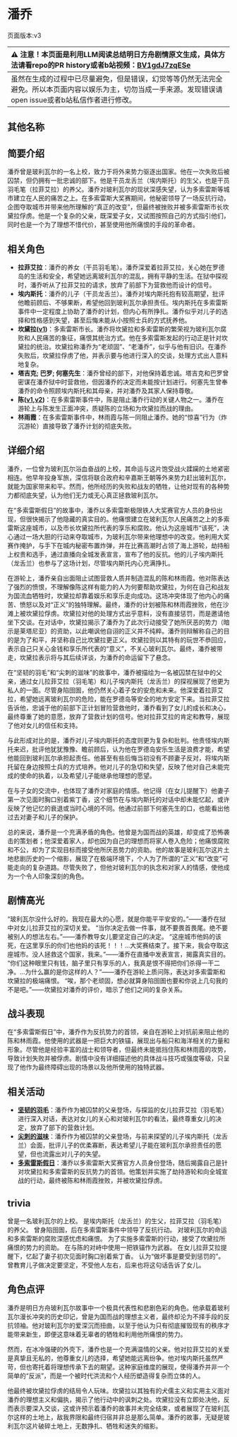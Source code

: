 # 潘乔
页面版本:v3
 

| :warning: 注意！本页面是利用LLM阅读总结明日方舟剧情原文生成，具体方法请看repo的PR history或者b站视频：[BV1gdJ7zqESe](https://www.bilibili.com/video/BV1gdJ7zqESe/)         |
|:----------------------------|
| 虽然在生成的过程中已尽量避免，但是错误，幻觉等等仍然无法完全避免。所以本页面内容以娱乐为主，切勿当成一手来源。发现错误请open issue或者b站私信作者进行修改。|



## 其他名称

## 简要介绍
潘乔曾是玻利瓦尔的一名上校，致力于将外来势力驱逐出国家。他在一次失败后被囚禁，但仍拥有一批忠诚的部下。他是干员龙舌兰（埃内斯托）的生父，也是干员羽毛笔（拉菲艾拉）的养父。潘乔对玻利瓦尔的现状深感失望，认为多索雷斯等城市建立在人民的痛苦之上。在多索雷斯大奖赛期间，他秘密领导了一场反抗行动，企图夺取城市并带来他所理解的“真正的改变”，但最终被挫败并被多索雷斯市长坎黛拉俘虏。他是一个复杂的父亲，既深爱子女，又试图按照自己的方式指引他们，同时也是一个为了理想不惜代价，甚至使用他所痛恨的手段的革命者。
## 相关角色
-   **拉菲艾拉**：潘乔的养女（干员羽毛笔）。潘乔深爱着拉菲艾拉，关心她在罗德岛的生活和安全，希望她远离玻利瓦尔的混乱，拥有平静的生活。在狱中探视时，潘乔听从了拉菲艾拉的请求，放弃了前部下为营救他而设计的信号。
-   **埃内斯托**：潘乔的儿子（干员龙舌兰）。潘乔对埃内斯托抱有较高期望，批评他瞻前顾后、不够果断，希望他回到玻利瓦尔承担责任。埃内斯托在多索雷斯事件中一定程度上协助了潘乔的计划，但内心有所挣扎。潘乔似乎对儿子的选择和性格感到失望，甚至后悔未能从小按照士兵的方式抚养他。
-   **坎黛拉([v1](../chars/extended_char_kan_dai_la.md))**：多索雷斯市长。潘乔将坎黛拉和多索雷斯的繁荣视为玻利瓦尔腐败和人民痛苦的象征，痛恨其统治方式。他在多索雷斯发起的行动正是针对坎黛拉的统治。坎黛拉称潘乔为“老顽固”、“老潘乔”，似乎与他有旧识。在潘乔失败后，坎黛拉俘虏了他，并表示要与他进行深入的交谈，处理方式出人意料地复杂。
-   **塔吉克; 巴罗; 何塞先生**：潘乔曾经的部下，对他保持着忠诚。塔吉克和巴罗曾密谋在潘乔狱中时营救他，但因潘乔的决定而未能按计划进行。何塞先生曾奉潘乔的命令照顾埃内斯托和其母亲，并对潘乔及其家人保持尊敬。
-   **陈([v1](../chars/char_010_chen.md),[v2](char_010_chen.md))**：在多索雷斯事件中，陈是阻止潘乔行动的关键人物之一。潘乔在游轮上与陈发生正面冲突，质疑陈的立场和为坎黛拉而战的理由。
-   **林雨霞**：在多索雷斯事件中，林雨霞与陈一同阻止潘乔。她的“惊喜”行为（炸沉游轮）直接导致了潘乔计划的彻底失败。
## 详细介绍
潘乔，一位曾为玻利瓦尔浴血奋战的上校，其命运与这片饱受战火蹂躏的土地紧密相连。他早年投身军旅，深信将联合政府和辛嘉斯王朝等外来势力赶出玻利瓦尔，就能为国家带来和平。然而，他所经历的失败和战友的牺牲，让他对现有的各种势力都彻底失望，认为他们无力或无心真正拯救玻利瓦尔。

在“多索雷斯假日”的故事中，潘乔以多索雷斯极限铁人大奖赛官方人员的身份出现，但很快揭示了他隐藏的真实目的。他痛恨建立在玻利瓦尔人民痛苦之上的多索雷斯这座城市，以及市长坎黛拉所代表的享乐和腐败。他认为这座城市“该死”，决心通过一场大胆的行动来夺取城市，为玻利瓦尔带来他理想中的改变。他利用大奖赛作掩护，与手下在城内秘密布置炸弹，并在比赛高潮时占领了海上游轮，劫持船上权贵和选手，通过直播向全城发表宣言，宣布了他的反抗。他的儿子埃内斯托（龙舌兰）也参与了这场计划，尽管埃内斯托内心充满挣扎。

在游轮上，潘乔亲自出面阻止试图营救人质并制造混乱的陈和林雨霞。他对陈表达了强烈的愤恨，不理解像陈这样有能力的人为何要帮助坎黛拉，为何在自己和战友为国流血牺牲时，坎黛拉却靠着娱乐和享乐走向成功。这场冲突体现了他内心的痛苦、愤怒以及对“正义”的独特理解。最终，潘乔的计划被陈和林雨霞挫败，他在沙滩上被坎黛拉俘虏。坎黛拉对他的处理方式出乎意料，没有直接惩罚，而是邀请他坐下交谈。在对话中，坎黛拉揭示了潘乔为了此次行动接受了她所厌恶的势力（暗示是莱塔尼亚）的资助，以此嘲讽他自诩的正义并不纯粹。潘乔则辩解称自己的目的是为了和平，并坚称自己比坎黛拉更正义。坎黛拉则以其特有的玩世不恭回应，表示自己只关心金钱和享乐所代表的“意义”，不关心玻利瓦尔。最终，潘乔被带走，坎黛拉表示将与其后续详谈，为潘乔的命运留下了悬念。

在“坚韧的羽毛”和“尖刺的滋味”的故事中，潘乔被描绘为一名被囚禁在狱中的父亲，通过女儿拉菲艾拉（羽毛笔）和儿子埃内斯托（龙舌兰）的探视展现了他更为私人的一面。尽管身陷囹圄，他仍然关心着子女的安危和未来。他深爱着拉菲艾拉，希望她远离玻利瓦尔的危险，能在罗德岛等安全的地方安定下来。当拉菲艾拉告诉他，忠诚于他的前部下正计划冒险营救他时，潘乔看到了女儿的成长和决心，最终尊重了她的意愿，放弃了营救计划的信号。他对拉菲艾拉的肯定和教导，展现了他对女儿的信任和支持。

与此形成对比的是，潘乔对儿子埃内斯托的态度则更为复杂和批判。他责怪埃内斯托来迟，批评他犹犹豫豫、瞻前顾后，认为他在罗德岛安乐生活是浪费才能，希望他能回到玻利瓦尔承担起责任。他甚至有些后悔当初没有不顾妻子反对，将埃内斯托留在身边按照士兵的方式培养。他对儿子的急切和失望，反映了他对自己未能完成的使命的执着，以及希望儿子能继承他理想的愿望。

在与子女的交流中，也体现了潘乔对家庭的情感。他记得（在女儿提醒下）他妻子第一次见面时胸口别着紫丁香，这个细节在与埃内斯托的对话中却未能忆起，或许反映了他记忆的衰退或当时心境的不同。他通过前部下何塞先生的口，也能看出他过去对妻子和儿子的保护。

总的来说，潘乔是一个充满矛盾的角色。他曾是为国而战的英雄，却变成了恐怖袭击的策划者；他深爱着家人，却也因为自己的理想而将家人卷入危险；他痛恨腐败和不公，却为了实现目标而接受他所厌恶势力的资助。他的故事是玻利瓦尔这片土地悲剧历史的一个缩影，展现了在极端环境下，个人为了所谓的“正义”和“改变”可能走向的复杂道路。尽管失败了，但他对玻利瓦尔的执念和对家人的情感，使他成为一个令人印象深刻的角色。
## 剧情高光
“玻利瓦尔没什么好的。我现在最大的心愿，就是你能平平安安的。”——潘乔在狱中对女儿拉菲艾拉的深切关爱。
“当你决定去做一件事，就不要畏首畏尾。绝不要被别人的想法左右。”——潘乔教导女儿要坚定自己的决定。
“这座城市他妈的该死，在这里享乐的你们也他妈的该死！！！...大奖赛结束了。接下来，我会夺取这座城市。没人拯救这个国家，我来。”——潘乔在直播中发表宣言，揭露真实目的。
“你们这种眼里只有钱，脑子里只有享乐的人，我真是恨不得把你们杀得一干二净。...为什么赢的是你这样的人？”——潘乔在游轮上质问陈，表达对多索雷斯和坎黛拉的极端痛恨。
“唉，那个老顽固，想必就算身陷囹圄也要和你说上几句我的不是吧。”——坎黛拉对潘乔的评价，暗示了他们之间的复杂关系。
## 战斗表现
在“多索雷斯假日”中，潘乔作为反抗势力的首领，亲自在游轮上对抗前来阻止他的陈和林雨霞。他使用的武器是一把巨大的铁锚，展现出与船只和海洋相关的力量和形象。尽管他是经验丰富的战士和领导者，但最终未能抵挡住陈和林雨霞的攻势，导致计划失败并被俘虏。剧情中没有详细描述他的具体战斗技巧或强度等级，只呈现了他作为最终障碍出现的场景以及他所使用的独特武器。
## 相关活动
-   **[坚韧的羽毛](../stories/story_crow_set_1.md)**：潘乔作为被囚禁的父亲登场，与探监的女儿拉菲艾拉（羽毛笔）进行深入对话，表达对女儿的关心和对玻利瓦尔的看法，最终尊重女儿的决定，放弃了部下的营救计划。
-   **[尖刺的滋味](../stories/story_takila_set_1.md)**：潘乔作为被囚禁的父亲登场，与前来探望的儿子埃内斯托（龙舌兰）会面，批评儿子的优柔寡断，表达希望儿子能在玻利瓦尔承担责任的愿望，但也流露出对儿子的失望。
-   **[多索雷斯假日](../stories/act12side.md)**：潘乔以多索雷斯大奖赛官方人员身份登场，随后揭露自己是针对坎黛拉和多索雷斯的反抗势力的首领。他策划并实施了劫持游轮和向全城宣战的行动，最终被陈和林雨霞挫败，并被坎黛拉俘虏。
## trivia
曾是一名玻利瓦尔的上校。
是埃内斯托（龙舌兰）的生父，拉菲艾拉（羽毛笔）的养父。
曾身陷囹圄，后在多索雷斯事件中领导了反抗行动。
对玻利瓦尔的命运和多索雷斯的腐败深感忧虑和痛恨。
为了实施多索雷斯的行动，接受了坎黛拉所痛恨的势力的资助。
在与陈的对峙中使用一把铁锚作为武器。
在女儿拉菲艾拉提醒下，忆起了妻子初次见面时胸口别着紫丁香。
认为“做坏事是要受到惩罚的”。
曾教育儿子做决定要坚定，不受他人左右，后来也将这句话告诉了女儿。
## 角色点评
潘乔是明日方舟玻利瓦尔故事中一个极具代表性和悲剧色彩的角色。他承载着玻利瓦尔漫长冲突的历史印记，曾是为国而战的理想主义者，最终却沦为不择手段的反抗领袖。他对玻利瓦尔的爱深沉而扭曲，以至于他认为只有彻底摧毁现有的秩序才能带来新生，即便这意味着无辜者的牺牲和利用他所痛恨的势力。

然而，在冰冷强硬的外壳下，潘乔也是一个充满温情的父亲。他对拉菲艾拉的关爱是真挚且无私的，他尊重女儿的选择，希望她能远离纷争。他对埃内斯托虽然严苛，但也寄托着将理想传承下去的期望。这种家庭维度的展现，使得潘乔并非一个简单的“反派”，而是一个被时代洪流和个人经历塑造得复杂而立体的人。

他最终被坎黛拉俘虏的结局令人玩味。坎黛拉以其独有的犬儒主义和实用主义面对潘乔的理想主义和偏执，揭示了他行动中的讽刺之处。坎黛拉没有立即处决他，反而表示要深入交谈，这或许预示着潘乔的故事并未完全结束，或者展现了在玻利瓦尔这样的土地上，敌我界限和最终归宿并非总是那么简单。潘乔的故事，无疑是玻利瓦尔这片破碎土地上，无数挣扎、牺牲和迷失的缩影。